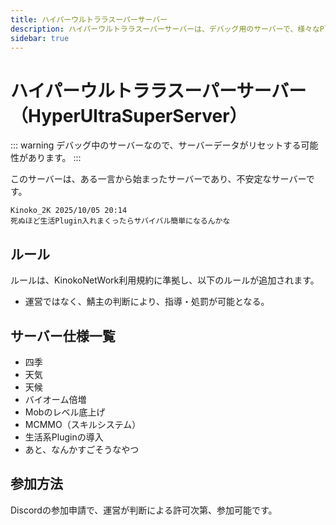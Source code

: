 ```yaml
---
title: ハイパーウルトララスーパーサーバー
description: ハイパーウルトララスーパーサーバーは、デバッグ用のサーバーで、様々なPluginのテストを行っています。
sidebar: true
---
```

# ハイパーウルトララスーパーサーバー（HyperUltraSuperServer）
::: warning
デバッグ中のサーバーなので、サーバーデータがリセットする可能性があります。
:::

このサーバーは、ある一言から始まったサーバーであり、不安定なサーバーです。<br>
```
Kinoko_2K 2025/10/05 20:14
死ぬほど生活Plugin入れまくったらサバイバル簡単になるんかな
```

## ルール
ルールは、KinokoNetWork利用規約に準拠し、以下のルールが追加されます。
- 運営ではなく、鯖主の判断により、指導・処罰が可能となる。

## サーバー仕様一覧
- 四季
- 天気
- 天候
- バイオーム倍増
- Mobのレベル底上げ
- MCMMO（スキルシステム）
- 生活系Pluginの導入
- あと、なんかすごそうなやつ

## 参加方法
Discordの参加申請で、運営が判断による許可次第、参加可能です。
